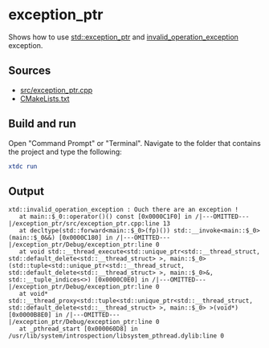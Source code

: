 # exception_ptr

Shows how to use [std::exception_ptr](https://en.cppreference.com/w/cpp/error/exception_ptr) and [invalid_operation_exception](https://gammasoft71.github.io/xtd/reference_guides/latest/classxtd_1_1invalid__operation__exception.html) exception.

## Sources

* [src/exception_ptr.cpp](src/exception_ptr.cpp)
* [CMakeLists.txt](CMakeLists.txt)

## Build and run

Open "Command Prompt" or "Terminal". Navigate to the folder that contains the project and type the following:

```cmake
xtdc run
```

## Output

```
xtd::invalid_operation_exception : Ouch there are an exception !
   at main::$_0::operator()() const [0x0000C1F0] in /|---OMITTED---|/exception_ptr/src/exception_ptr.cpp:line 13
   at decltype(std::forward<main::$_0>(fp)()) std::__invoke<main::$_0>(main::$_0&&) [0x0000C180] in /|---OMITTED---|/exception_ptr/Debug/exception_ptr:line 0
   at void std::__thread_execute<std::unique_ptr<std::__thread_struct, std::default_delete<std::__thread_struct> >, main::$_0>(std::tuple<std::unique_ptr<std::__thread_struct, std::default_delete<std::__thread_struct> >, main::$_0>&, std::__tuple_indices<>) [0x0000C0E0] in /|---OMITTED---|/exception_ptr/Debug/exception_ptr:line 0
   at void* std::__thread_proxy<std::tuple<std::unique_ptr<std::__thread_struct, std::default_delete<std::__thread_struct> >, main::$_0> >(void*) [0x0000B8E0] in /|---OMITTED---|/exception_ptr/Debug/exception_ptr:line 0
   at _pthread_start [0x000060D8] in /usr/lib/system/introspection/libsystem_pthread.dylib:line 0
```

